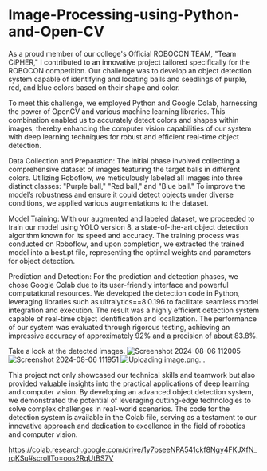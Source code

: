   # Image-Processing-using-Python-and-Open-CV

As a proud member of our college's Official ROBOCON TEAM, "Team CiPHER," I contributed to an innovative project tailored specifically for the ROBOCON competition. Our challenge was to develop an object detection system capable of identifying and locating balls and seedlings of purple, red, and blue colors based on their shape and color.

To meet this challenge, we employed Python and Google Colab, harnessing the power of OpenCV and various machine learning libraries. This combination enabled us to accurately detect colors and shapes within images, thereby enhancing the computer vision capabilities of our system with deep learning techniques for robust and efficient real-time object detection.

Data Collection and Preparation: 
The initial phase involved collecting a comprehensive dataset of images featuring the target balls in different colors. Utilizing Roboflow, we meticulously labeled all images into three distinct classes: "Purple ball," "Red ball," and "Blue ball." To improve the model’s robustness and ensure it could detect objects under diverse conditions, we applied various augmentations to the dataset.

Model Training: 
With our augmented and labeled dataset, we proceeded to train our model using YOLO version 8, a state-of-the-art object detection algorithm known for its speed and accuracy. The training process was conducted on Roboflow, and upon completion, we extracted the trained model into a best.pt file, representing the optimal weights and parameters for object detection.

Prediction and Detection: 
For the prediction and detection phases, we chose Google Colab due to its user-friendly interface and powerful computational resources. We developed the detection code in Python, leveraging libraries such as ultralytics==8.0.196 to facilitate seamless model integration and execution. The result was a highly efficient detection system capable of real-time object identification and localization.
The performance of our system was evaluated through rigorous testing, achieving an impressive accuracy of approximately 92% and a precision of about 83.8%.

Take a look at the detected images.
![Screenshot 2024-08-06 112005](https://github.com/user-attachments/assets/438d30cc-d33c-4a8b-b9cc-7be04574d594)
![Screenshot 2024-08-06 111951](https://github.com/user-attachments/assets/b5c88dac-89c0-4992-9285-6e7293f3cdd7)
![Uploading image.png…]()

This project not only showcased our technical skills and teamwork but also provided valuable insights into the practical applications of deep learning and computer vision. By developing an advanced object detection system, we demonstrated the potential of leveraging cutting-edge technologies to solve complex challenges in real-world scenarios. The code for the detection system is available in the Colab file, serving as a testament to our innovative approach and dedication to excellence in the field of robotics and computer vision.

https://colab.research.google.com/drive/1y7bseeNPA541ckf8Ngy4FKJXfN_rqKSu#scrollTo=oos2RqUtBS7V
